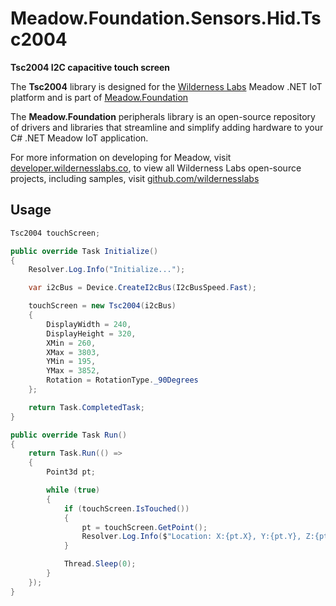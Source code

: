 # Meadow.Foundation.Sensors.Hid.Tsc2004

**Tsc2004 I2C capacitive touch screen**

The **Tsc2004** library is designed for the [Wilderness Labs](www.wildernesslabs.co) Meadow .NET IoT platform and is part of [Meadow.Foundation](https://developer.wildernesslabs.co/Meadow/Meadow.Foundation/)

The **Meadow.Foundation** peripherals library is an open-source repository of drivers and libraries that streamline and simplify adding hardware to your C# .NET Meadow IoT application.

For more information on developing for Meadow, visit [developer.wildernesslabs.co](http://developer.wildernesslabs.co/), to view all Wilderness Labs open-source projects, including samples, visit [github.com/wildernesslabs](https://github.com/wildernesslabs/)

## Usage

```csharp
Tsc2004 touchScreen;

public override Task Initialize()
{
    Resolver.Log.Info("Initialize...");

    var i2cBus = Device.CreateI2cBus(I2cBusSpeed.Fast);

    touchScreen = new Tsc2004(i2cBus)
    {
        DisplayWidth = 240,
        DisplayHeight = 320,
        XMin = 260,
        XMax = 3803,
        YMin = 195,
        YMax = 3852,
        Rotation = RotationType._90Degrees
    };

    return Task.CompletedTask;
}

public override Task Run()
{
    return Task.Run(() =>
    {
        Point3d pt;

        while (true)
        {
            if (touchScreen.IsTouched())
            {
                pt = touchScreen.GetPoint();
                Resolver.Log.Info($"Location: X:{pt.X}, Y:{pt.Y}, Z:{pt.Z}");
            }

            Thread.Sleep(0);
        }
    });
}

```
